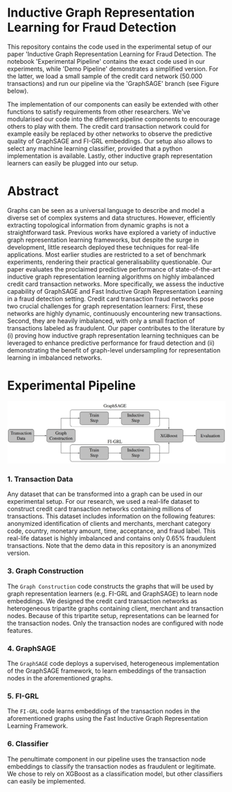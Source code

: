 # Inductive Graph Representation Learning for Fraud Detection
This repository contains the code used in the experimental setup of our paper 'Inductive Graph Representation Learning for Fraud Detection. The notebook 'Experimental Pipeline' contains the exact code used in our experiments, while 'Demo Pipeline' demonstrates a simplified version. For the latter, we load a small sample of the credit card network (50.000 transactions) and run our pipeline via the 'GraphSAGE' branch (see Figure below). 

The implementation of our components can easily be extended with other functions to satisfy requirements from other researchers. We've modularised our code into the different pipeline components to encourage others to play with them. The credit card transaction network could for example easily be replaced by other networks to observe the predictive quality of GraphSAGE and FI-GRL embeddings. Our setup also allows to select any machine learning classifier, provided that a python implementation is available. Lastly, other inductive graph representation learners can easily be plugged into our setup.   

# Abstract
Graphs can be seen as a universal language to describe and model a diverse set of complex systems and data structures. However, efficiently extracting topological information from dynamic graphs is not a straightforward task. Previous works have explored a variety of inductive graph representation learning frameworks, but despite the surge in development, little research deployed these techniques for real-life applications. Most earlier studies are restricted to a set of benchmark experiments, rendering their practical generalisability questionable. Our paper evaluates the proclaimed predictive performance of state-of-the-art inductive graph representation learning algorithms on highly imbalanced credit card transaction networks. More specifically, we assess the inductive capability of GraphSAGE and Fast Inductive Graph Representation Learning in a fraud detection setting. Credit card transaction fraud networks pose two crucial challenges for graph representation learners: First, these networks are highly dynamic, continuously encountering new transactions. Second, they are heavily imbalanced, with only a small fraction of transactions labeled as fraudulent. Our paper contributes to the literature by (i) proving how inductive graph representation learning techniques can be leveraged to enhance predictive performance for fraud detection and (ii) demonstrating the benefit of graph-level undersampling for representation learning in imbalanced networks.

# Experimental Pipeline
<img src="https://github.com/Charlesvandamme/Inductive-Graph-Representation-Learning-for-Fraud-Detection/blob/master/Figures/experimental_pipeline.JPG?raw=true"/>

### 1. Transaction Data ###
Any dataset that can be transformed into a graph can be used in our experimental setup. For our research, we used a real-life dataset to construct credit card transaction networks containing millions of transactions. This dataset includes information on the following features: anonymized identification of clients and merchants, merchant category code, country, monetary amount, time, acceptance, and fraud label. This real-life dataset is highly imbalanced and contains only 0.65% fraudulent transactions. Note that the demo data in this repository is an anonymized version.

### 3. Graph Construction ###
The `Graph Construction` code constructs the graphs that will be used by graph representation learners (e.g. FI-GRL and GraphSAGE) to learn node embeddings. We designed the credit card transaction networks as heterogeneous tripartite graphs containing client, merchant and transaction nodes. Because of this tripartite setup, representations can be learned for the transaction nodes. Only the transaction nodes are configured with node features. 

### 4. GraphSAGE ###

The `GraphSAGE` code deploys a supervised, heterogeneous implementation of the GraphSAGE framework, to learn embeddings of the transaction nodes in the aforementioned graphs. 

### 5. FI-GRL ###
The `FI-GRL` code learns embeddings of the transaction nodes in the aforementioned graphs using the Fast Inductive Graph Representation Learning Framework.

### 6. Classifier ###
The penultimate component in our pipeline uses the transaction node embeddings to classify the transaction nodes as fraudulent or legitimate. We chose to rely on XGBoost as a classification model, but other classifiers can easily be implemented. 
